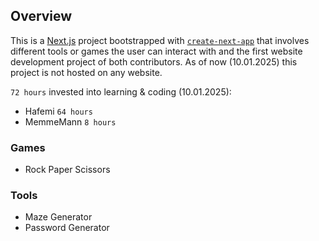 ## Overview
This is a [Next.js](https://nextjs.org) project bootstrapped with [`create-next-app`](https://nextjs.org/docs/app/api-reference/cli/create-next-app) that involves different tools or games the user can interact with and the first website development project of both contributors.
As of now (10.01.2025) this project is not hosted on any website.

`72 hours` invested into learning & coding (10.01.2025):
- Hafemi `64 hours`
- MemmeMann `8 hours`

### Games
- Rock Paper Scissors

### Tools
- Maze Generator
- Password Generator
